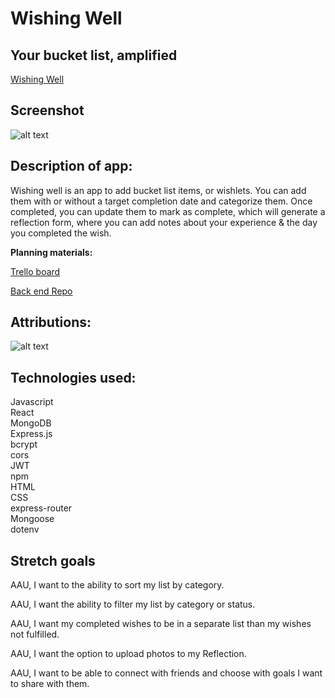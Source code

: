 # Wishing Well
## Your bucket list, amplified

[Wishing Well](https://wishing-well.netlify.app/)

## Screenshot

![alt text](https://drive.google.com/file/d/1rk_AT0QY2lE8W7zSl-EsQOUnVdvGUDNb/view?usp=sharing)

## Description of app:
Wishing well is an app to add bucket list items, or wishlets.  You can add them with or without a target completion date and categorize them.  Once completed, you can update them to mark as complete, which will generate a reflection form, where you can add notes about your experience & the day you completed the wish.

**Planning materials:**

[Trello board](https://trello.com/invite/b/6828cb1cc31ba6f794cd933b/ATTI945404bb6b0f4aac18b2d4deaba745844D6C1033/wishingwell)

[Back end Repo](https://github.com/mbollino/wishing-well/tree/65f5ae563289a83fb46066dbf19f728e76861b13/back-end)

## Attributions:

![alt text](https://wallpapers.com/images/featured/nature-2ygv7ssy2k0lxlzu.jpg)

## Technologies used:
Javascript  
React  
MongoDB  
Express.js  
bcrypt  
cors  
JWT  
npm  
HTML  
CSS  
express-router  
Mongoose  
dotenv  

## Stretch goals

AAU, I want to the ability to sort my list by category.

AAU, I want the ability to filter my list by category or status.

AAU, I want my completed wishes to be in a separate list than my wishes not fulfilled.

AAU, I want the option to upload photos to my Reflection.

AAU, I want to be able to connect with friends and choose with goals I want to share with them.



